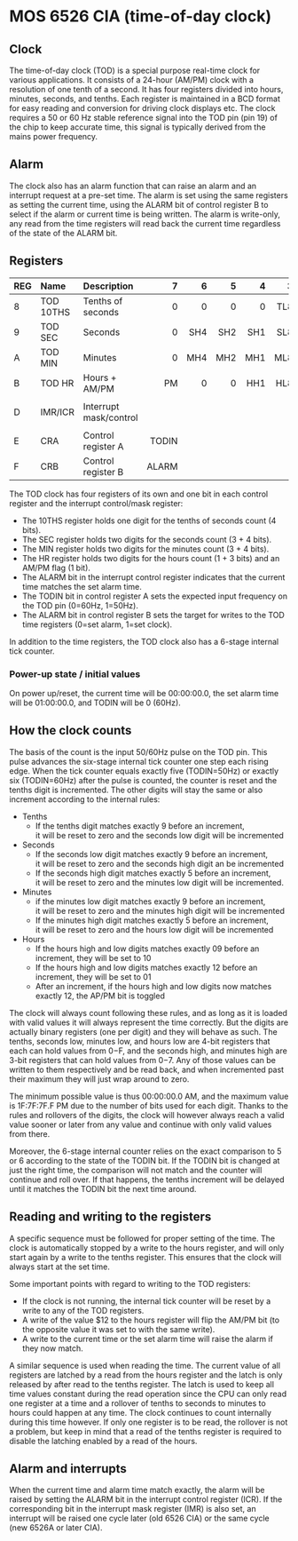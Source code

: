 # MOS 6526 CIA (time-of-day clock)

## Clock

The time-of-day clock (TOD) is a special purpose real-time clock for various applications. It consists of a 24-hour (AM/PM) clock with a resolution of one tenth of a second. It has four registers divided into hours, minutes, seconds, and tenths. Each register is maintained in a BCD format for easy reading and conversion for driving clock displays etc. The clock requires a 50 or 60 Hz stable reference signal into the TOD pin (pin 19) of the chip to keep accurate time, this signal is typically derived from the mains power frequency.

## Alarm

The clock also has an alarm function that can raise an alarm and an interrupt request at a pre-set time. The alarm is set using the same registers as setting the current time, using the ALARM bit of control register B to select if the alarm or current time is being written. The alarm is write-only, any read from the time registers will read back the current time regardless of the state of the ALARM bit.

## Registers

| REG | Name      | Description            |     7 |     6 |     5 |     4 |     3 |     2 |     1 |     0 |
|:----|:----------|:-----------------------|------:|------:|------:|------:|------:|------:|------:|------:|
| 8   | TOD 10THS | Tenths of seconds      |     0 |     0 |     0 |     0 |   TL8 |   TL4 |   TL2 |   TL1 |
| 9   | TOD SEC   | Seconds                |     0 |   SH4 |   SH2 |   SH1 |   SL8 |   SL4 |   SL2 |   SL1 |
| A   | TOD MIN   | Minutes                |     0 |   MH4 |   MH2 |   MH1 |   ML8 |   ML4 |   ML2 |   ML1 |
| B   | TOD HR    | Hours + AM/PM          |    PM |     0 |     0 |   HH1 |   HL8 |   HL4 |   HL2 |   HL1 |
|     |           |                        |       |       |       |       |       |       |       |       |
| D   | IMR/ICR   | Interrupt mask/control |       |       |       |       |       | ALARM |       |       |
|     |           |                        |       |       |       |       |       |       |       |       |
| E   | CRA       | Control register A     | TODIN |       |       |       |       |       |       |       |
| F   | CRB       | Control register B     | ALARM |       |       |       |       |       |       |       |

The TOD clock has four registers of its own and one bit in each control register and the interrupt control/mask register:
* The 10THS register holds one digit  for the tenths of seconds count (4 bits).
* The SEC   register holds two digits for the seconds count (3 + 4 bits).
* The MIN   register holds two digits for the minutes count (3 + 4 bits).
* The HR    register holds two digits for the hours count (1 + 3 bits) and an AM/PM flag (1 bit).
* The ALARM bit in the interrupt control register indicates that the current time matches the set alarm time.
* The TODIN bit in control register A sets the expected input frequency on the TOD pin (0=60Hz, 1=50Hz).
* The ALARM bit in control register B sets the target for writes to the TOD time registers (0=set alarm, 1=set clock).

In addition to the time registers, the TOD clock also has a 6-stage internal tick counter.

### Power-up state / initial values

On power up/reset, the current time will be 00\:00\:00.0, the set alarm time will be 01\:00\:00.0, and TODIN will be 0 (60Hz).

## How the clock counts

The basis of the count is the input 50/60Hz pulse on the TOD pin. This pulse advances the six-stage internal tick counter one step each rising edge. When the tick counter equals exactly five (TODIN=50Hz) or exactly six (TODIN=60Hz) after the pulse is counted, the counter is reset and the tenths digit is incremented. The other digits will stay the same or also increment according to the internal rules:

* Tenths
    * If the tenths digit matches exactly 9 before an increment,<br/>
      it will be reset to zero and the seconds low digit will be incremented
* Seconds
    * If the seconds low digit matches exactly 9 before an increment,<br/>
      it will be reset to zero and the seconds high digit an be incremented
    * If the seconds high digit matches exactly 5 before an increment,<br/>
      it will be reset to zero and the minutes low digit will be incremented.
* Minutes
    * if the minutes low digit matches exactly 9 before an increment,<br/>
      it will be reset to zero and the minutes high digit will be incremented
    * If the minutes high digit matches exactly 5 before an increment,<br/>
      it will be reset to zero and the hours low digit will be incremented
* Hours
    * If the hours high and low digits matches exactly 09 before an increment, they will be set to 10
    * If the hours high and low digits matches exactly 12 before an increment, they will be set to 01
    * After an increment, if the hours high and low digits now matches exactly 12, the AP/PM bit is toggled

The clock will always count following these rules, and as long as it is loaded with valid values it will always represent the time correctly. But the digits are actually binary registers (one per digit) and they will behave as such. The tenths, seconds low, minutes low, and hours low are 4-bit registers that each can hold values from $0-$F, and the seconds high, and minutes high are 3-bit registers that can hold values from $0-$7. Any of those values can be written to them respectively and be read back, and when incremented past their maximum they will just wrap around to zero.

The minimum possible value is thus 00\:00\:00.0 AM, and the maximum value is 1F\:7F\:7F\.F PM due to the number of bits used for each digit. Thanks to the rules and rollovers of the digits, the clock will however always reach a valid value sooner or later from any value and continue with only valid values from there.

Moreover, the 6-stage internal counter relies on the exact comparison to 5 or 6 according to the state of the TODIN bit. If the TODIN bit is changed at just the right time, the comparison will not match and the counter will continue and roll over. If that happens, the tenths increment will be delayed until it matches the TODIN bit the next time around.

## Reading and writing to the registers

A specific sequence must be followed for proper setting of the time. The clock is automatically stopped by a write to the hours register, and will only start again by a write to the tenths register. This ensures that the clock will always start at the set time.

Some important points with regard to writing to the TOD registers:
* If the clock is not running, the internal tick counter will be reset by a write to any of the TOD registers.
* A write of the value $12 to the hours register will flip the AM/PM bit
  (to the opposite value it was set to with the same write).
* A write to the current time or the set alarm time will raise the alarm if they now match.

A similar sequence is used when reading the time. The current value of all registers are latched by a read from the hours register and the latch is only released by after read to the tenths register. The latch is used to keep all time values constant during the read operation since the CPU can only read one register at a time and a rollover of tenths to seconds to minutes to hours could happen at any time. The clock continues to count internally during this time however. If only one register is to be read, the rollover is not a problem, but keep in mind that a read of the tenths register is required to disable the latching enabled by a read of the hours.

## Alarm and interrupts

When the current time and alarm time match exactly, the alarm will be raised by setting the ALARM bit in the interrupt control register (ICR). If the corresponding bit in the interrupt mask register (IMR) is also set, an interrupt will be raised one cycle later (old 6526 CIA) or the same cycle (new 6526A or later CIA).
